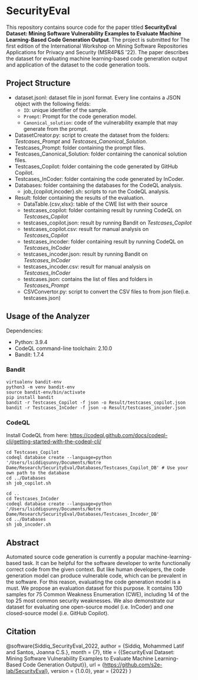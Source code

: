 # SecurityEval

This repository contains source code for the paper titled **SecurityEval Dataset: Mining Software Vulnerability Examples to Evaluate Machine Learning-Based Code Generation Output**. The project is submitted for The first edition of the International Workshop on Mining Software Repositories Applications for Privacy and Security (MSR4P&S '22). The paper describes the dataset for evaluating machine learning-based code generation output and application of the dataset to the code generation tools.

## Project Structure
- dataset.jsonl: dataset file in jsonl format. Every line contains a JSON object with the following fields:
  - `ID`: unique identifier of the sample.
  - `Prompt`: Prompt for the code generation model.
  - `Canonical_solution`: code of the vulnerability example that may generate from the prompt.
- DatasetCreator.py: script to create the dataset from the folders: *Testcases_Prompt* and *Testcases_Canonical_Solution*.
- Testcases_Prompt: folder containing the prompt files.
- Testcases_Canonical_Solution: folder containing the canonical solution files.
- Testcases_Copilot: folder containing the code generated by GitHub Copilot.
- Testcases_InCoder: folder containing the code generated by InCoder.
- Databases: folder containing the databases for the CodeQL analysis.
  - job_{copilot,incoder}.sh: scripts to run the CodeQL analysis.
- Result: folder containing the results of the evaluation.
  - DataTable.{csv,xlsx}: table of the CWE list with their source
  - testcases_copilot: folder containing result by running CodeQL on *Testcases_Copilot*
  - testcases_copilot.json: result by running Bandit on *Testcases_Copilot*
  - testcases_copilot.csv: result for manual analysis on *Testcases_Copilot*
  - testcases_incoder: folder containing result by running CodeQL on *Testcases_InCoder*
  - testcases_incoder.json: result by running Bandit on *Testcases_InCoder*
  - testcases_incoder.csv: result for manual analysis on *Testcases_InCoder*
  - testcases.json: contains the list of files and folders in *Testcases_Prompt*
  - CSVConvertor.py: script to convert the CSV files to from json file(i.e. testcases.json)

## Usage of the Analyzer
Dependencies:
- Python: 3.9.4
- CodeQL command-line toolchain:  2.10.0
- Bandit: 1.7.4

### Bandit
```
virtualenv bandit-env
python3 -m venv bandit-env
source bandit-env/bin/activate
pip install bandit
bandit -r Testcases_Copilot -f json -o Result/testcases_copilot.json 
bandit -r Testcases_InCoder -f json -o Result/testcases_incoder.json
```
### CodeQL
Install CodeQL from here: https://codeql.github.com/docs/codeql-cli/getting-started-with-the-codeql-cli/
```
cd Testcases_Copilot
codeql database create --language=python  '/Users/lsiddiqsunny/Documents/Notre Dame/Research/SecurityEval/Databases/Testcases_Copilot_DB' # Use your own path to the database
cd ../Databases
sh job_copilot.sh

cd ..
cd Testcases_InCoder
codeql database create --language=python  '/Users/lsiddiqsunny/Documents/Notre Dame/Research/SecurityEval/Databases/Testcases_Incoder_DB'
cd ../Databases
sh job_incoder.sh
```

## Abstract
Automated source code generation is currently a popular machine-learning-based task. It can be helpful for the software developer to write functionally correct code from the given context. But like human developers, the code generation model can produce vulnerable code, which can be prevalent in the software. For this reason, evaluating the code generation model is a must. We propose an evaluation dataset for this purpose. It contains 130 samples for 75 Common Weakness Enumeration (CWE), including 14 of the top 25 most common security weaknesses. We also demonstrate our dataset for evaluating one open-source model (i.e. InCoder) and one closed-source model (i.e. GitHub Copilot).

## Citation
 @software{Siddiq_SecurityEval_2022,
 author = {Siddiq, Mohammed Latif and Santos, Joanna C.S.},
 month = {7},
 title = {{SecurityEval Dataset: Mining Software Vulnerability Examples to Evaluate Machine Learning-Based Code Generation Output}},
 url = {https://github.com/s2e-lab/SecurityEval},
 version = {1.0.0},
 year = {2022}
 }